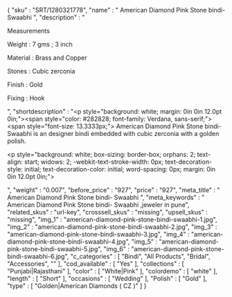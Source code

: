 {
  "sku" : "SRT/1280321778",
  "name" : "  American Diamond Pink Stone bindi- Swaabhi ",
  "description" : "<p>Measurements</p> <p>Weight : 7 gms ; 3 inch</p> <p>Material : Brass and Copper</p> <p>Stones : Cubic zerconia</p> <p>Finish : Gold</p> <p>Fixing : Hook&nbsp;</p>",
  "shortdescription" : "<p style=\"background: white; margin: 0in 0in 12.0pt 0in;\"><span style=\"color: #282828; font-family: Verdana, sans-serif;\"><span style=\"font-size: 13.3333px;\">&nbsp;American Diamond Pink Stone bindi- Swaabhi&nbsp;is an designer bindi embedded with cubic zerconia with a golden polish.</span></span></p> <p style=\"background: white; box-sizing: border-box; orphans: 2; text-align: start; widows: 2; -webkit-text-stroke-width: 0px; text-decoration-style: initial; text-decoration-color: initial; word-spacing: 0px; margin: 0in 0in 12.0pt 0in;\">&nbsp;</p>",
  "weight" : "0.007",
  "before_price" : "927",
  "price" : "927",
  "meta_title" : "  American Diamond Pink Stone bindi- Swaabhi ",
  "meta_keywords" : "  American Diamond Pink Stone bindi- Swaabhi ,jeweler in pune",
  "related_skus" : "url-key",
  "crosssell_skus" : "missing",
  "upsell_skus" : "missing",
  "img_1" : "american-diamond-pink-stone-bindi-swaabhi-1.jpg",
  "img_2" : "american-diamond-pink-stone-bindi-swaabhi-2.jpg",
  "img_3" : "american-diamond-pink-stone-bindi-swaabhi-3.jpg",
  "img_4" : "american-diamond-pink-stone-bindi-swaabhi-4.jpg",
  "img_5" : "american-diamond-pink-stone-bindi-swaabhi-5.jpg",
  "img_6" : "american-diamond-pink-stone-bindi-swaabhi-6.jpg",
  "c_categories" : [ "Bindi", "All Products", "Bridal", "Accessories", "" ],
  "cod_available" : [ "Yes" ],
  "collections" : [ "Punjabi|Rajasthani" ],
  "color" : [ "White|Pink" ],
  "colordemo" : [ "white" ],
  "length" : [ "Short" ],
  "occasions" : [ "Wedding" ],
  "Polish" : [ "Gold" ],
  "type" : [ "Golden|American Diamonds ( CZ )" ]
}